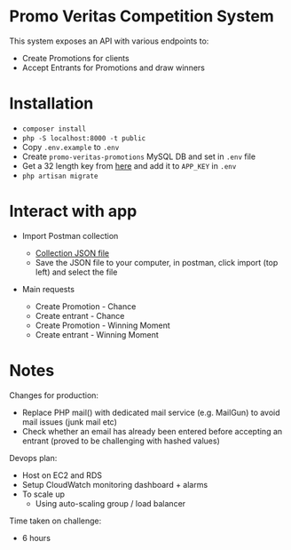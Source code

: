 # Promo Veritas Competition System

This system exposes an API with various endpoints to:
- Create Promotions for clients
- Accept Entrants for Promotions and draw winners

# Installation

- `composer install`
- `php -S localhost:8000 -t public`
- Copy `.env.example` to `.env` 
- Create `promo-veritas-promotions` MySQL DB and set in `.env` file
- Get a 32 length key from [here](http://www.unit-conversion.info/texttools/random-string-generator/) and add it to `APP_KEY` in `.env`
- `php artisan migrate`

# Interact with app

- Import Postman collection 
  - [Collection JSON file](https://gist.github.com/SammyAbukmeil/7cca86c26fa6057d8d06a90cdc814bb3)
  - Save the JSON file to your computer, in postman, click import (top left) and select the file

- Main requests
  - Create Promotion - Chance
  - Create entrant - Chance
  - Create Promotion - Winning Moment
  - Create entrant - Winning Moment

# Notes

Changes for production:
- Replace PHP mail() with dedicated mail service (e.g. MailGun) to avoid mail issues (junk mail etc)
- Check whether an email has already been entered before accepting an entrant (proved to be challenging with hashed values)

Devops plan:
- Host on EC2 and RDS
- Setup CloudWatch monitoring dashboard + alarms
- To scale up
    - Using auto-scaling group / load balancer

Time taken on challenge:
- 6 hours
